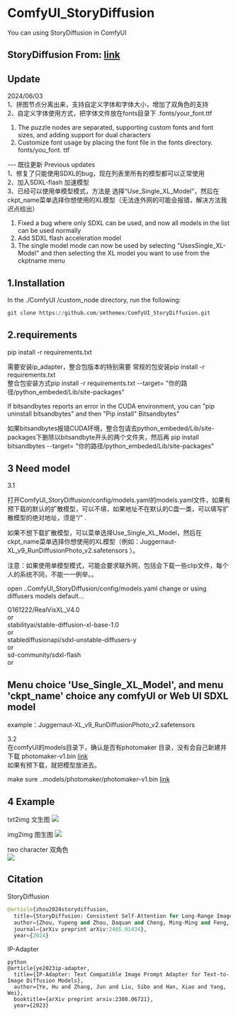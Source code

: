 # ComfyUI_StoryDiffusion
You can using StoryDiffusion in ComfyUI 

StoryDiffusion  From: [link](https://github.com/HVision-NKU/StoryDiffusion)
----

Update
----
2024/06/03   
1、拼图节点分离出来，支持自定义字体和字体大小，增加了双角色的支持   
2、自定义字体使用方式，把字体文件放在fonts目录下 .fonts/your_font.ttf   

1. The puzzle nodes are separated, supporting custom fonts and font sizes, and adding support for dual characters   
2. Customize font usage by placing the font file in the fonts directory. fonts/you_font. ttf   

--- 既往更新 Previous updates   
1、修复了只能使用SDXL的bug，现在列表里所有的模型都可以正常使用  
2、加入SDXL-flash 加速模型  
3、已经可以使用单模型模式，方法是 选择“Use_Single_XL_Model”，然后在ckpt_name菜单选择你想使用的XL模型（无法连外网的可能会报错，解决方法我迟点给出）   

1. Fixed a bug where only SDXL can be used, and now all models in the list can be used normally  
2. Add SDXL flash acceleration model   
3. The single model mode can now be used by selecting "UsesSingle_XL-Model" and then selecting the XL model you want to use from the ckptname menu   


1.Installation
-----
  In the ./ComfyUI /custom_node directory, run the following:   
  
  ``` python 
  git clone https://github.com/smthemex/ComfyUI_StoryDiffusion.git   
  ```

  
2.requirements  
----
pip install -r requirements.txt

需要安装ip_adapter，整合包版本的特别需要  常规的包安装pip install -r requirements.txt  
整合包安装方式pip install -r requirements.txt --target= "你的路径/python_embeded/Lib/site-packages"   

If bitsandbytes reports an error in the CUDA environment, you can "pip uninstall bitsandbytes"  and  then  "Pip install" Bitsandbytes"   

如果bitsandbytes报错CUDA环境，整合包请去python_embeded/Lib/site-packages下删除以bitsandbyte开头的两个文件夹，然后再 pip install  bitsandbytes --target= "你的路径/python_embeded/Lib/site-packages"   


   
3 Need  model 
----
3.1  

打开ComfyUI_StoryDiffusion/config/models.yaml的models.yaml文件，如果有预下载的默认的扩散模型，可以不填，如果地址不在默认的C盘一类，可以填写扩散模型的绝对地址，须是“/” .  

如果不想下载扩散模型，可以菜单选择Use_Single_XL_Model，然后在ckpt_name菜单选择你想使用的XL模型（例如：Juggernaut-XL_v9_RunDiffusionPhoto_v2.safetensors  ）。   

注意：如果使用单模型模式，可能会要求联外网，包括会下载一些clip文件，每个人的系统不同，不能一一例举。。

open ..ComfyUI_StoryDiffusion/config/models.yaml change or using diffusers models default...  

G161222/RealVisXL_V4.0   
or  
stabilityai/stable-diffusion-xl-base-1.0   
or  
stablediffusionapi/sdxl-unstable-diffusers-y   
or  
sd-community/sdxl-flash   
or 

Menu  choice 'Use_Single_XL_Model', and menu 'ckpt_name' choice any comfyUI or Web UI SDXL model    
---
example：Juggernaut-XL_v9_RunDiffusionPhoto_v2.safetensors  

3.2  
在comfyUI的models目录下，确认是否有photomaker 目录，没有会自己新建并下载 photomaker-v1.bin   [link](https://huggingface.co/TencentARC/PhotoMaker/tree/main)   
如果有预下载，就把模型放进去。  

 make sure ..models/photomaker/photomaker-v1.bin    [link](https://huggingface.co/TencentARC/PhotoMaker/tree/main)     

4 Example
----
txt2img 文生图
![](https://github.com/smthemex/ComfyUI_StoryDiffusion/blob/main/examples/txt2img.png)

img2img 图生图
![](https://github.com/smthemex/ComfyUI_StoryDiffusion/blob/main/examples/img2img.png)

two character  双角色   
![](https://github.com/smthemex/ComfyUI_StoryDiffusion/blob/main/examples/2character.png)


Citation
------

StoryDiffusion
``` python  
@article{zhou2024storydiffusion,
  title={StoryDiffusion: Consistent Self-Attention for Long-Range Image and Video Generation},
  author={Zhou, Yupeng and Zhou, Daquan and Cheng, Ming-Ming and Feng, Jiashi and Hou, Qibin},
  journal={arXiv preprint arXiv:2405.01434},
  year={2024}

```
IP-Adapter
```
python  
@article{ye2023ip-adapter,
  title={IP-Adapter: Text Compatible Image Prompt Adapter for Text-to-Image Diffusion Models},
  author={Ye, Hu and Zhang, Jun and Liu, Sibo and Han, Xiao and Yang, Wei},
  booktitle={arXiv preprint arxiv:2308.06721},
  year={2023}


